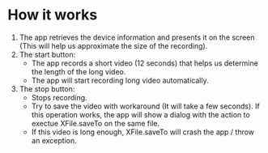 # How it works

1.  The app retrieves the device information and presents it 
    on the screen (This will help us approximate the size of the recording).
2.  The start button:
    -   The app records a short video (12 seconds) that helps us determine
        the length of the long video.
    -   The app will start recording long video automatically.
3.  The stop button:
    -   Stops recording.
    -   Try to save the video with workaround (It will take a few seconds). 
        If this operation works, the app will show a dialog with the action to exectue XFile.saveTo on the same file.
    -   If this video is long enough, XFile.saveTo will crash the app / throw an exception.
